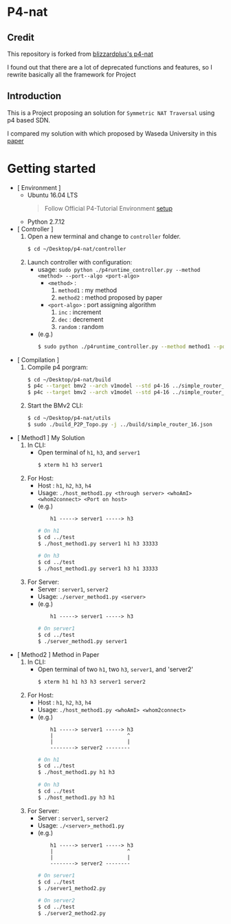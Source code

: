 # P4-nat

## Credit
This repository is forked from [blizzardplus's p4-nat](https://github.com/blizzardplus/p4-nat)

I found out that there are a lot of deprecated functions and features, so I rewrite basically all the framework for Project

## Introduction
This is a Project proposing an solution for `Symmetric NAT Traversal` using p4 based SDN.

I compared my solution with which proposed by Waseda University in this [paper](https://www.semanticscholar.org/paper/A-New-Method-for-Symmetric-NAT-Traversal-in-UDP-and-Yamada-Yoshida/0004757d7fc7683706b0decd8ec6ee6bdf638cc2?p2df)

# Getting started
- [ Environment ] 
    - Ubuntu 16.04 LTS
        > Follow Official P4-Tutorial Environment [setup](https://github.com/p4lang/tutorials) 
    - Python 2.7.12
- [ Controller ]
    1. Open a new terminal and change to `controller` folder.
        ```bash 
        $ cd ~/Desktop/p4-nat/controller
        ```
    2. Launch controller with configuration:
        - usage: `sudo python ./p4runtime_controller.py --method <method> --port--algo <port-algo>`
            - `<method>` : 
                1. `method1` : my method
                2. `method2` : method proposed by paper
            - `<port-algo>` : port assigning algorithm
                1. `inc` : increment
                2. `dec` : decrement
                3. `random` : random
        - (e.g.)
            ```bash
            $ sudo python ./p4runtime_controller.py --method method1 --port-algo random
            ``` 
- [ Compilation ]
    1. Compile p4 porgram:
        ```bash
        $ cd ~/Desktop/p4-nat/build
        $ p4c --target bmv2 --arch v1model --std p4-16 ../simple_router_16.p4
        $ p4c --target bmv2 --arch v1model --std p4-16 ../simple_router_16.p4 --p4runtime-files ./simple_router_16.p4.p4info.txt
        ```
    2. Start the BMv2 CLI:
        ```bash 
        $ cd ~/Desktop/p4-nat/utils
        $ sudo ./build_P2P_Topo.py -j ../build/simple_router_16.json
        ```
- [ Method1 ] My Solution
    1. In CLI:
        - Open terminal of `h1`, `h3`, and `server1` 
            ```bash 
            $ xterm h1 h3 server1
            ``` 
    2. For Host:
        - Host : `h1`, `h2`, `h3`, `h4`
        - Usage: `./host_method1.py <through server> <whoAmI> <whom2connect> <Port on host>`
        - (e.g.) 
            ```
                h1 -----> server1 -----> h3
            ```
            ```bash
            # On h1
            $ cd ../test
            $ ./host_method1.py server1 h1 h3 33333 

            # On h3
            $ cd ../test
            $ ./host_method1.py server1 h3 h1 33333 
            ```
    5. For Server:
        - Server : `server1`, `server2`
        - Usage: `./server_method1.py <server>`
        - (e.g.) 
            ```
                h1 -----> server1 -----> h3
            ```
            ```bash
            # On server1
            $ cd ../test
            $ ./server_method1.py server1
            ```
- [ Method2 ] Method in Paper
    1. In CLI:
        - Open terminal of two `h1`, two `h3`, `server1`, and 'server2'
            ```bash 
            $ xterm h1 h1 h3 h3 server1 server2
            ``` 
    2. For Host:
        - Host : `h1`, `h2`, `h3`, `h4`
        - Usage: `./host_method1.py <whoAmI> <whom2connect>`
        - (e.g.) 
            ```
                h1 -----> server1 -----> h3
                |                        ^
                |                        |
                --------> server2 --------
            ```
            ```bash
            # On h1
            $ cd ../test
            $ ./host_method1.py h1 h3

            # On h3
            $ cd ../test
            $ ./host_method1.py h3 h1
            ```
    5. For Server:
        - Server : `server1`, `server2`
        - Usage: `./<server>_method1.py `
        - (e.g.) 
            ```
                h1 -----> server1 -----> h3
                |                        ^
                |                        |
                --------> server2 --------
            ```
            ```bash
            # On server1
            $ cd ../test
            $ ./server1_method2.py

            # On server2
            $ cd ../test
            $ ./server2_method2.py
            ```
